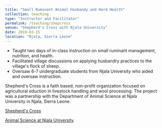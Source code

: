 ```yaml
---
title: "Small Ruminant Animal Husbandy and Herd Health"
collection: teaching
type: "Instructor and Facilitator"
permalink: /teaching/shepcross
venue: "Shepherd's Cross with Njala University"
date: 2019-03-15
location: "Njala, Sierra Leone"
---
```

- Taught two days of in-class instruction on small ruminant management, nutrition, and health.
- Facilitated village discussions on applying husbandry practices to the village's flock of sheep.
- Oversaw 6-7 undergraduate students from Njala University who aided and oversaw instruction.

Shepherd's Cross is a faith based, non-profit organization focused on agricultural eduction in livestock handling and wool processing. The project was a partnership with the Department of Animal Science at Njala University in Njala, Sierra Leone. 

[Shepherd's Cross](https://www.shepherdscross.com/)

[Animal Science at Njala University](https://njala.edu.sl/agriculture/animal-sciences)


